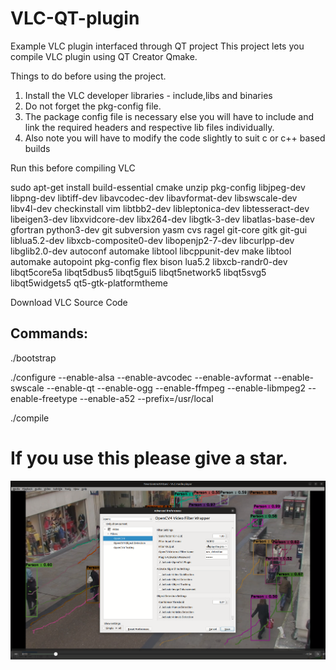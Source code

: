 # VLC-QT-plugin
Example VLC plugin interfaced through QT project
This project lets you compile VLC plugin using QT Creator Qmake.

Things to do before using the project.
1. Install the VLC developer libraries - include,libs and binaries
2. Do not forget the pkg-config file.
3. The package config file is necessary else you will have to include and link the required headers and respective lib files individually.
4. Also note you will have to modify the code slightly to suit c or c++ based builds

Run this before compiling VLC

sudo apt-get install build-essential cmake unzip pkg-config libjpeg-dev libpng-dev libtiff-dev libavcodec-dev libavformat-dev libswscale-dev libv4l-dev checkinstall vim libtbb2-dev libleptonica-dev libtesseract-dev libeigen3-dev libxvidcore-dev libx264-dev libgtk-3-dev libatlas-base-dev gfortran python3-dev git subversion yasm cvs ragel git-core gitk git-gui liblua5.2-dev libxcb-composite0-dev libopenjp2-7-dev libcurlpp-dev libglib2.0-dev autoconf automake libtool libcppunit-dev make libtool automake autopoint pkg-config flex bison lua5.2 libxcb-randr0-dev libqt5core5a libqt5dbus5 libqt5gui5 libqt5network5 libqt5svg5 libqt5widgets5 qt5-gtk-platformtheme

Download VLC Source Code

## Commands: 

./bootstrap

./configure --enable-alsa --enable-avcodec --enable-avformat --enable-swscale --enable-qt --enable-ogg --enable-ffmpeg --enable-libmpeg2 --enable-freetype --enable-a52 --prefix=/usr/local

./compile


# If you use this please give a star.



![alt text](https://github.com/anubhavrohatgi/VLC-QT-plugin/blob/2ab3dafd8441ae06170125ca6603166a161d6c74/Screenshot%20from%202023-02-04%2017-45-59.png?raw=true)

